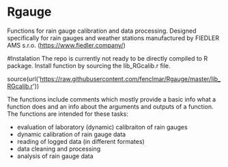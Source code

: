 # Rgauge
Functions for rain gauge calibration and data processing. Designed specifically for rain gauges and weather stations manufactured
by FIEDLER AMS s.r.o. (https://www.fiedler.company/)

#Instalation
The repo is currently not ready to be directly compiled to R package. Install function by sourcing the lib_RGcalib.r file.

source(url('https://raw.githubusercontent.com/fenclmar/Rgauge/master/lib_RGcalib.r'))

The functions include comments which mostly provide a basic info what a function does and an info about the arguments and outputs
of a function. The functions are intended for these tasks:
- evaluation of laboratory (dynamic) calibraiton of rain gauges
- dynamic calibration of rain gauge data
- reading of logged data (in different formates)
- data cleaning and processing
- analysis of rain gauge data
